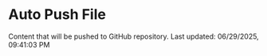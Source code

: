 # Auto Push File

Content that will be pushed to GitHub repository.
Last updated: 06/29/2025, 09:41:03 PM